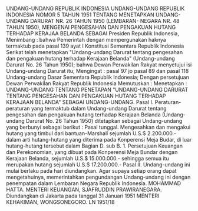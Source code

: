  UNDANG-UNDANG REPUBLIK INDONESIA UNDANG-UNDANG REPUBLIK INDONESIA NOMOR 5 TAHUN 1951 TENTANG MENETAPKAN UNDANG-UNDANG DARURAT NR. 26 TAHUN 1950 (LEMBARAN- NEGARA NR. 48 TAHUN 1950), MENGENAI PENGESAHAN DAN PENGAKUAN HUTANG TERHADAP KERAJAA BELANDA SEBAGAI Presiden Republik Indonesia,
Menimbang :
 bahwa Pemerintah dengan mempergunakan haknya termaktub pada pasal 139 ayat I Konstitusi Sementara Republik Indonesia Serikat telah menetapkan "Undang-undang Darurat tentang pengesahan dan pengakuan hutang terhadap Kerajaan Belanda" (Undang-undang Darurat No. 26 Tahun 1950); bahwa Dewan Perwakilan Rakyat menyetujui isi Undang-undang Darurat itu;
Mengingat :
 pasal 97 jo pasal 89 dan pasal 118 Undang-undang Dasar Sementara Republik Indonesia; Dengan persetujuan Dewan Perwakilan Rakyat Republik Indonesia Memutuskan : Menetapkan : UNDANG-UNDANG TENTANG PENETAPAN "UNDANG-UNDANG DARURAT TENTANG PENGESAHAN DAN PENGAKUAN HUTANG TERHADAP KERAJAAN BELANDA" SEBAGAI UNDANG-UNDANG. Pasal I. Peraturan-peraturan yang termaktub dalam Undang-undang Darurat tentang pengesahan dan pengakuan hutang terhadap Kerajaan Belanda (Undang- undang Darurat No. 26 Tahun 1950) ditetapkan sebagai Undang-undang yang berbunyi sebagai berikut : Pasal tunggal. Mengesahkan dan mengakui hutang yang timbul dari bantuan-Marshall sejumlah U.S.$ 2.200.000.- dalam arti hutang-hutang yang diterima pada Konperensi Meja Budar, di luar hutang-hutang tersebut dalam Bagian D. sub B. 1. Persetujuan Keuangan dan Perekonomian, yang dibuat pada Konperensi Meja Bundar dengan Kerajaan Belanda, sejumlah U.S.$ 15.000.000.- sehingga semua itu merupakan hutang sejumlah U.S.$ 17.200.000.- Pasal II. Undang-undang ini mulai berlaku pada hari diundangkan. Agar supaya setiap orang dapat mengetahuinya, memerintahkan pengundangan Undang-undang ini dengan penempatan dalam Lembaran Negara Republik Indonesia. MOHAMMAD HATTA. MENTERI KEUANGAN, SJAFRUDDIN PRAWIRANEGARA. Diundangkan di Jakarta pada tanggal 31 Januari 1951 MENTERI KEHAKIMAN, WONGSONEGORO. LN 1951/18